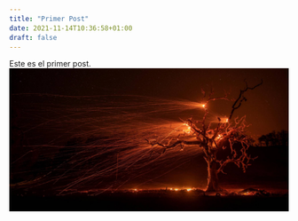 ```yaml
---
title: "Primer Post"
date: 2021-11-14T10:36:58+01:00
draft: false
---
```


Este es el primer post.
![Imagen1](/resources/_gen/images/imagen1.jpg)